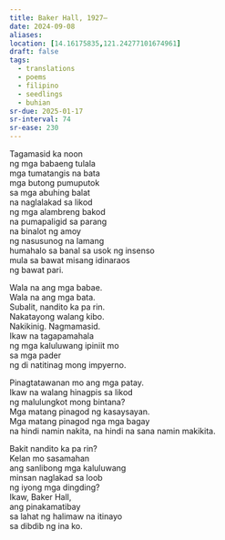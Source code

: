 ```yaml
---
title: Baker Hall, 1927–
date: 2024-09-08
aliases: 
location: [14.16175835,121.24277101674961]
draft: false
tags:
  - translations
  - poems
  - filipino
  - seedlings
  - buhian
sr-due: 2025-01-17
sr-interval: 74
sr-ease: 230
---
```

Tagamasid ka noon  
ng mga babaeng tulala  
mga tumatangis na bata  
mga butong pumuputok  
sa mga abuhing balat  
na naglalakad sa likod  
ng mga alambreng bakod  
na pumapaligid sa parang  
na binalot ng amoy  
ng nasusunog na lamang  
humahalo sa banal sa usok ng insenso  
mula sa bawat misang idinaraos  
ng bawat pari.

Wala na ang mga babae.  
Wala na ang mga bata.  
Subalit, nandito ka pa rin.  
Nakatayong walang kibo.  
Nakikinig. Nagmamasid.  
Ikaw na tagapamahala  
ng mga kaluluwang ipiniit mo  
sa mga pader  
ng di natitinag mong impyerno.

Pinagtatawanan mo ang mga patay.  
Ikaw na walang hinagpis sa likod  
ng malulungkot mong bintana?  
Mga matang pinagod ng kasaysayan.  
Mga matang pinagod nga mga bagay  
na hindi namin nakita,
na hindi na sana namin makikita.  

Bakit nandito ka pa rin?  
Kelan mo sasamahan  
ang sanlibong mga kaluluwang  
minsan naglakad sa loob  
ng iyong mga dingding?  
Ikaw, Baker Hall,  
ang pinakamatibay  
sa lahat ng halimaw na itinayo  
sa dibdib ng ina ko.